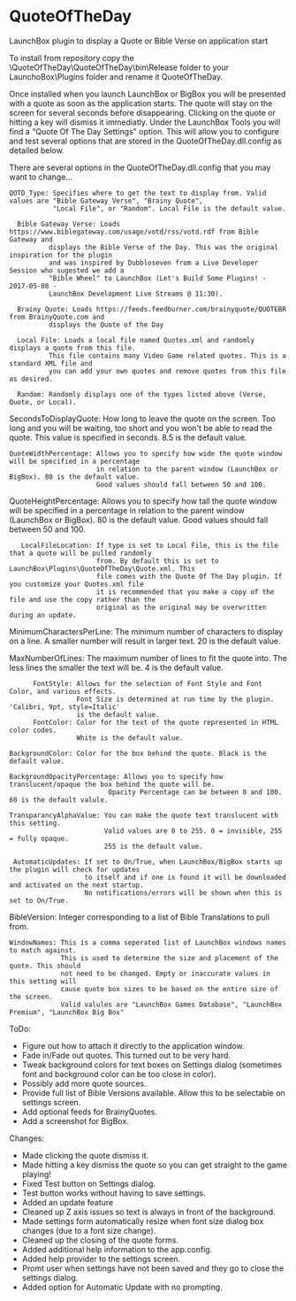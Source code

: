 # QuoteOfTheDay
LaunchBox plugin to display a Quote or Bible Verse on application start

To install from repository copy the \QuoteOfTheDay\QuoteOfTheDay\bin\Release folder to your LaunchoBox\Plugins folder and rename it QuoteOfTheDay.

Once installed when you launch LaunchBox or BigBox you will be presented with a quote as soon as the application starts.
The quote will stay on the screen for several seconds before disappearing. Clicking on the quote or hitting a key will 
dismiss it immediatly. Under the LaunchBox Tools you will find a "Quote Of The Day Settings" option. This will allow you
to configure and test several options that are stored in the QuoteOfTheDay.dll.config as detailed below.

There are several options in the QuoteOfTheDay.dll.config that you may want to change...

    QOTD_Type: Specifies where to get the text to display from. Valid values are "Bible Gateway Verse", "Brainy Quote",
	           "Local File", or "Random". Local File is the default value.
    
      Bible Gateway Verse: Loads https://www.biblegateway.com/usage/votd/rss/votd.rdf from Bible Gateway and
              displays the Bible Verse of the Day. This was the original inspiration for the plugin
              and was inspired by Dubbloseven from a Live Developer Session who sugested we add a
              "Bible Wheel" to LaunchBox (Let's Build Some Plugins! - 2017-05-08 - 
              LaunchBox Development Live Streams @ 11:30).

      Brainy Quote: Loads https://feeds.feedburner.com/brainyquote/QUOTEBR from BrainyQuote.com and
              displays the Quote of the Day

      Local File: Loads a local file named Quotes.xml and randomly displays a quote from this file.
              This file contains many Video Game related quotes. This is a standard XML file and
              you can add your own quotes and remove quotes from this file as desired. 

      Random: Randomly displays one of the types listed above (Verse, Quote, or Local).
    
        
   SecondsToDisplayQuote: How long to leave the quote on the screen. Too long and you will be waiting,
                          too short and you won't be able to read the quote. This value is specified
                          in seconds. 8.5 is the default value.
                           
    QuoteWidthPercentage: Allows you to specify how wide the quote window will be specified in a percentage
                          in relation to the parent window (LaunchBox or BigBox). 80 is the default value.
                          Good values should fall between 50 and 100.
   QuoteHeightPercentage: Allows you to specify how tall the quote window will be specified in a percentage
                          in relation to the parent window (LaunchBox or BigBox). 80 is the default value.
                          Good values should fall between 50 and 100.
        
	   LocalFileLocation: If type is set to Local File, this is the file that a quote will be pulled randomly
	                      from. By default this is set to LaunchBox\Plugins\QuoteOfTheDay\Quote.xml. This
						  file comes with the Quote Of The Day plugin. If you customize your Quotes.xml file
						  it is recommended that you make a copy of the file and use the copy rather than the
						  original as the original may be overwritten during an update.

   MinimumCharactersPerLine: The minimum number of characters to display on a line. A smaller number
                             will result in larger text. 20 is the default value.
    
   MaxNumberOfLines: The maximum number of lines to fit the quote into. The less lines the smaller the
                     text will be. 4 is the default value.
					 
		  FontStyle: Allows for the selection of Font Style and Font Color, and various effects. 
		             Font Size is determined at run time by the plugin. 'Calibri, 9pt, style=Italic'
					 is the default value.
          FontColor: Color for the text of the quote represented in HTML color codes.
                     White is the default value.
                 
    BackgroundColor: Color for the box behind the quote. Black is the default value.
    
    BackgroundOpacityPercentage: Allows you to specify how translucent/opaque the box behind the quote will be.
                             Opacity Percentage can be between 0 and 100. 60 is the default valule.
                             
    TransparancyAlphaValue: You can make the quote text translucent with this setting.
                            Valid values are 0 to 255. 0 = invisible, 255 = fully opaque.
                            255 is the default value.    

	 AutomaticUpdates: If set to On/True, when LaunchBox/BigBox starts up the plugin will check for updates
	                   to itself and if one is found it will be downloaded and activated on the next startup.
					   No notifications/errors will be shown when this is set to On/True.

   BibleVersion: Integer corresponding to a list of Bible Translations to pull from.

    WindowNames: This is a comma seperated list of LaunchBox windows names to match against.
                 This is used to determine the size and placement of the quote. This should
                 not need to be changed. Empty or inaccurate values in this setting will
                 cause quote box sizes to be based on the entire size of the screen.
                 Valid valules are "LaunchBox Games Database", "LaunchBox Premium", "LaunchBox Big Box"

ToDo:

   * Figure out how to attach it directly to the application window.
   * Fade in/Fade out quotes. This turned out to be very hard.
   * Tweak background colors for text boxes on Settings dialog (sometimes font and background color can be too close in color).
   * Possibly add more quote sources.
   * Provide full list of Bible Versions available. Allow this to be selectable on settings screen.
   * Add optional feeds for BrainyQuotes.
   * Add a screenshot for BigBox.

Changes:
   * Made clicking the quote dismiss it.
   * Made hitting a key dismiss the quote so you can get straight to the game playing!
   * Fixed Test button on Settings dialog.
   * Test button works without having to save settings.
   * Added an update feature
   * Cleaned up Z axis issues so text is always in front of the background.
   * Made settings form automatically resize when font size dialog box changes (due to a font size change).
   * Cleaned up the closing of the quote forms.
   * Added additional help information to the app.config.
   * Added help provider to the settings screen.
   * Promt user when settings have not been saved and they go to close  the settings dialog.
   * Added option for Automatic Update with no prompting.

   
   

